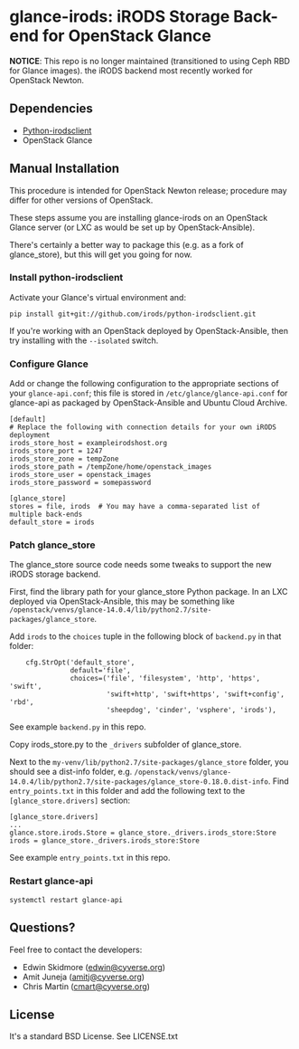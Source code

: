 # glance-irods: iRODS Storage Back-end for OpenStack Glance

**NOTICE**: This repo is no longer maintained (transitioned to using Ceph RBD for Glance images). the iRODS backend most recently worked for OpenStack Newton.

## Dependencies
* [Python-irodsclient](https://pypi.python.org/pypi/python-irodsclient)
* OpenStack Glance

## Manual Installation

This procedure is intended for OpenStack Newton release; procedure may differ for other versions of OpenStack.

These steps assume you are installing glance-irods on an OpenStack Glance server (or LXC as would be set up by OpenStack-Ansible).

There's certainly a better way to package this (e.g. as a fork of glance_store), but this will get you going for now.

### Install python-irodsclient

Activate your Glance's virtual environment and:
```
pip install git+git://github.com/irods/python-irodsclient.git
```

If you're working with an OpenStack deployed by OpenStack-Ansible, then try installing with the `--isolated` switch.

### Configure Glance

Add or change the following configuration to the appropriate sections of your `glance-api.conf`; this file is stored in `/etc/glance/glance-api.conf` for glance-api as packaged by OpenStack-Ansible and Ubuntu Cloud Archive.

```
[default]
# Replace the following with connection details for your own iRODS deployment
irods_store_host = exampleirodshost.org
irods_store_port = 1247
irods_store_zone = tempZone
irods_store_path = /tempZone/home/openstack_images
irods_store_user = openstack_images
irods_store_password = somepassword

[glance_store]
stores = file, irods  # You may have a comma-separated list of multiple back-ends
default_store = irods
```

### Patch glance_store

The glance_store source code needs some tweaks to support the new iRODS storage backend.

First, find the library path for your glance_store Python package. In an LXC deployed via OpenStack-Ansible, this may be something like `/openstack/venvs/glance-14.0.4/lib/python2.7/site-packages/glance_store`.

Add `irods` to the `choices` tuple in the following block of `backend.py` in that folder:

```
    cfg.StrOpt('default_store',
               default='file',
               choices=('file', 'filesystem', 'http', 'https', 'swift',
                        'swift+http', 'swift+https', 'swift+config', 'rbd',
                        'sheepdog', 'cinder', 'vsphere', 'irods'),
```
See example `backend.py` in this repo.

Copy irods_store.py to the `_drivers` subfolder of glance_store.

Next to the `my-venv/lib/python2.7/site-packages/glance_store` folder, you should see a dist-info folder, e.g. `/openstack/venvs/glance-14.0.4/lib/python2.7/site-packages/glance_store-0.18.0.dist-info`. Find `entry_points.txt` in this folder and add the following text to the `[glance_store.drivers]` section:

```
[glance_store.drivers]
...
glance.store.irods.Store = glance_store._drivers.irods_store:Store
irods = glance_store._drivers.irods_store:Store
```

See example `entry_points.txt` in this repo.

### Restart glance-api

`systemctl restart glance-api`


## Questions?

Feel free to contact the developers:
- Edwin Skidmore (edwin@cyverse.org)
- Amit Juneja (amitj@cyverse.org)
- Chris Martin (cmart@cyverse.org)

## License

It's a standard BSD License. See LICENSE.txt
